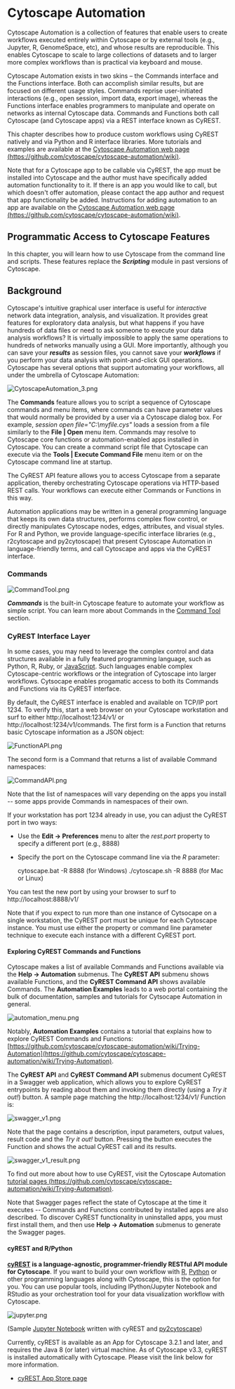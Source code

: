 <a id="programmatic_access_to_cytoscape_features_scripting"> </a>
<a id="cytoscape_automation"> </a>
# Cytoscape Automation

Cytoscape Automation is a collection of features that enable users to create workflows executed entirely within Cytoscape or by external tools (e.g., Jupyter, R, GenomeSpace, etc), and whose results are reproducible. This enables Cytoscape to scale to large collections of datasets and to larger more complex workflows than is practical via keyboard and mouse.

Cytoscape Automation exists in two skins – the Commands interface and the Functions interface. Both can accomplish similar results, but are focused on different usage styles. Commands reprise user-initiated interactions (e.g., open session, import data, export image), whereas the Functions interface enables programmers to manipulate and operate on networks as internal Cytoscape data. Commands and Functions both call Cytoscape (and Cytoscape apps) via a REST interface known as CyREST.

This chapter describes how to produce custom workflows using CyREST natively and via Python and R interface libraries. More tutorials and examples are available at the [Cytoscape Automation web page (https://github.com/cytoscape/cytoscape-automation/wiki)](https://github.com/cytoscape/cytoscape-automation/wiki).

Note that for a Cytoscape app to be callable via CyREST, the app must be installed into Cytoscape and the author must have
specifically added automation functionality to it. If there is
an app you would like to call, but which doesn't offer automation, please contact the app author and request that app functionality be 
added. Instructions for adding automation to an app are available on the [Cytoscape Automation web page (https://github.com/cytoscape/cytoscape-automation/wiki)](https://github.com/cytoscape/cytoscape-automation/wiki).

<a id="programmatic_access_to_cytoscape_features"> </a>
## Programmatic Access to Cytoscape Features

In this chapter, you will learn how to use Cytoscape from the command
line and scripts. These features replace the ***Scripting*** module in
past versions of Cytoscape.

<a id="background"> </a>
## Background

Cytoscape's intuitive graphical user interface is useful for
*interactive* network data integration, analysis, and visualization. It
provides great features for exploratory data analysis, but what happens
if you have hundreds of data files or need to ask someone to execute
your data analysis workflows? It is virtually impossible to apply the
same operations to hundreds of networks manually using a GUI. More
importantly, although you can save your ***results*** as session files,
you cannot save your ***workflows*** if you perform your data analysis
with point-and-click GUI operations. Cytoscape has several options that
support automating your workflows, all under the umbrella of Cytoscape Automation:

![CytoscapeAutomation_3.png](_static/images/ProgrammaticAccess/CytoscapeAutomation_3.png)

The **Commands** feature allows you to script a sequence of Cytoscape commands
and menu items, where commands can have parameter values that would
normally be provided by a user via a Cytoscape dialog box. For example,
*session open file="C:\\myfile.cys"* loads a session from a file
similarly to the **File | Open** menu item. Commands may 
resolve to Cytoscape core functions or automation-enabled apps installed in 
Cytoscape. You can create a command
script file that Cytoscape can execute via the **Tools | Execute Command
File** menu item or on the Cytoscape command line at startup. 

The CyREST API feature allows you to access Cytoscape from a separate
application, thereby orchestrating Cytoscape operations via HTTP-based REST calls. 
Your workflows can execute either Commands or Functions in this way.

Automation applications may be written in a general programming
language that keeps its own data structures, performs
complex flow control, or directly manipulates Cytoscape nodes, edges,
attributes, and visual styles. For R and Python, we provide language-specific
interface libraries (e.g., r2cytoscape and py2cytoscape) that present 
Cytoscape Automation in language-friendly terms, and call Cytoscape and apps via 
the CyREST interface.

<a id="commands"> </a>
### Commands

![CommandTool.png](_static/images/ProgrammaticAccess/CommandTool.png)

***Commands*** is the built-in Cytoscape feature to automate your
workflow as simple script. You can learn more about Commands in the [Command Tool](Command_Tool.html#command-tool)
section.

<a id="restful_api"> </a>
### CyREST Interface Layer

In some cases, you may need to leverage the complex control and data structures available in a fully featured programming language,
such as Python, R, Ruby, or
[JavaScript](https://en.wikipedia.org/wiki/JavaScript). Such languages enable complex Cytoscape-centric workflows or the integration of Cytoscape into larger workflows. Cytsocape enables progamatic access to both its Commands and Functions via its CyREST interface.

By default, the CyREST interface is enabled and available on TCP/IP port 1234. To verify this, start a web browser on 
your Cytoscape workstation and surf to either http://localhost:1234/v1/ or http://localhost:1234/v1/commands. The first form is a Function that returns basic Cytoscape information as a JSON object:

![FunctionAPI.png](_static/images/ProgrammaticAccess/FunctionAPI.png)
    
The second form is a Command that returns a list of available Command namespaces:

![CommandAPI.png](_static/images/ProgrammaticAccess/CommandAPI.png)

Note that the list of namespaces will vary depending on the apps you install -- some apps provide Commands in namespaces of their own.

If your workstation has port 1234 already in use, you can adjust the CyREST port in two ways:

* Use the **Edit → Preferences** menu to alter the *rest.port* property to specify a different port (e.g., 8888)
* Specify the port on the Cytoscape command line via the *R* parameter:

    cytoscape.bat -R 8888 (for Windows)
    ./cytoscape.sh -R 8888 (for Mac or Linux)

You can test the new port by using your browser to surf to http://localhost:8888/v1/

Note that if you expect to run more than one instance of Cytsocape on a single workstation, the CyREST port must be unique for each Cytoscape instance. You must use either the property or command line parameter technique to execute each instance with a different CyREST port.

#### Exploring CyREST Commands and Functions

Cytoscape makes a list of available Commands and Functions available via the **Help → Automation** submenus. The **CyREST API** submenu shows available Functions, and the **CyREST Command API** shows available Commands. The **Automation Examples** leads to a web portal containing the bulk of documentation, samples and tutorials for Cytsocape Automation in general. 

![automation_menu.png](_static/images/ProgrammaticAccess/automation_menu.png)

Notably, **Automation Examples** contains a tutorial that explains how to explore CyREST Commands and Functions: [https://github.com/cytoscape/cytoscape-automation/wiki/Trying-Automation](https://github.com/cytoscape/cytoscape-automation/wiki/Trying-Automation).

The **CyREST API** and **CyREST Command API** submenus document CyREST in a Swagger web application, which allows you to explore CyREST entrypoints by reading about them and invoking them directly (using a *Try it out!*) button. A sample page matching the http://localhost:1234/v1/ Function is:

![swagger_v1.png](_static/images/ProgrammaticAccess/swagger_v1.png)

Note that the page contains a description, input parameters, output values, result code and the *Try it out!* button. Pressing the button executes the Function and shows the actual CyREST call and its results.

![swagger_v1_result.png](_static/images/ProgrammaticAccess/swagger_v1_result.png)

To find out more about how to use CyREST, visit the Cytoscape Automation [tutorial pages (https://github.com/cytoscape/cytoscape-automation/wiki/Trying-Automation)](https://github.com/cytoscape/cytoscape-automation/wiki/Trying-Automation).

Note that Swagger pages reflect the state of Cytoscape at the time it executes -- Commands and Functions contributed by installed apps are also described. To discover CyREST functionality in uninstalled apps, you must first install them, and then use **Help → Automation** submenus to generate the Swagger pages.

#### cyREST and R/Python

**[cyREST](http://apps.cytoscape.org/apps/cyrest) is a
language-agnostic, programmer-friendly RESTful API module for
Cytoscape**. If you want to build your own workflow with
[R](http://www.r-project.org/), [Python](https://www.python.org/) or
other programming languages along with Cytoscape, this is the option for
you. You can use popular tools, including IPython/Jupyter Notebook and
RStudio as your orchestration tool for your data visualization workflow
with Cytoscape.

![jupyter.png](_static/images/ProgrammaticAccess/jupyter.png)

(Sample [Jupyter
Notebook](http://nbviewer.ipython.org/github/idekerlab/py2cytoscape/blob/develop/examples/New_wrapper_api_sample.ipynb)
written with cyREST and
[py2cytoscape](https://github.com/idekerlab/py2cytoscape))

Currently, cyREST is available as an App for Cytoscape 3.2.1 and later,
and requires the Java 8 (or later) virtual machine. As of Cytoscape
v3.3, cyREST is installed automatically with Cytoscape. Please visit the
link below for more information.

-   [cyREST App Store page](http://apps.cytoscape.org/apps/cyrest)
